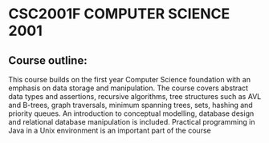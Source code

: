 # CSC2001F COMPUTER SCIENCE 2001

## Course outline:
This course builds on the first year Computer Science foundation with an emphasis on data storage
and manipulation. The course covers abstract data types and assertions, recursive algorithms, tree
structures such as AVL and B-trees, graph traversals, minimum spanning trees, sets, hashing and
priority queues. An introduction to conceptual modelling, database design and relational database
manipulation is included. Practical programming in Java in a Unix environment is an important part
of the course  